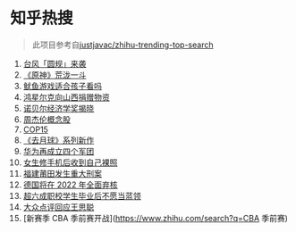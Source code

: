 # 知乎热搜

> 此项目参考自[justjavac/zhihu-trending-top-search](https://github.com/justjavac/zhihu-trending-top-search/blob/main/utils.ts)

<!-- BEGIN -->
  <!-- 最后更新时间:Wed Oct 13 2021 04:13:46 GMT+0000 (Coordinated Universal Time) -->
  1. [台风「圆规」来袭](https://www.zhihu.com/search?q=圆规)
1. [《原神》荒泷一斗](https://www.zhihu.com/search?q=原神)
1. [鱿鱼游戏适合孩子看吗](https://www.zhihu.com/search?q=鱿鱼游戏)
1. [鸿星尔克向山西捐赠物资](https://www.zhihu.com/search?q=鸿星尔克)
1. [诺贝尔经济学奖揭晓](https://www.zhihu.com/search?q=诺贝尔经济学奖)
1. [周杰伦概念股](https://www.zhihu.com/search?q=周杰伦)
1. [COP15](https://www.zhihu.com/search?q=cop15)
1. [《去月球》系列新作](https://www.zhihu.com/search?q=影子工厂)
1. [华为再成立四个军团](https://www.zhihu.com/search?q=华为军团)
1. [女生修手机后收到自己裸照](https://www.zhihu.com/search?q=互联网隐私)
1. [福建莆田发生重大刑案](https://www.zhihu.com/search?q=福建刑案)
1. [德国将在 2022 年全面弃核](https://www.zhihu.com/search?q=德国弃核)
1. [超六成职校学生毕业后不愿当蓝领](https://www.zhihu.com/search?q=职校毕业生)
1. [大众点评回应王思聪](https://www.zhihu.com/search?q=大众点评)
1. [新赛季 CBA 季前赛开战](https://www.zhihu.com/search?q=CBA 季前赛)
  <!-- END -->